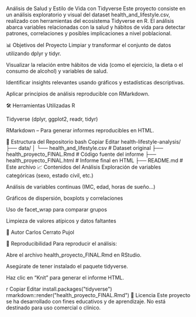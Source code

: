 Análisis de Salud y Estilo de Vida con Tidyverse
Este proyecto consiste en un análisis exploratorio y visual del dataset health_and_lifestyle.csv, realizado con herramientas del ecosistema Tidyverse en R. El análisis abarca variables relacionadas con la salud y hábitos de vida para detectar patrones, correlaciones y posibles implicaciones a nivel poblacional.

📊 Objetivos del Proyecto
Limpiar y transformar el conjunto de datos utilizando dplyr y tidyr.

Visualizar la relación entre hábitos de vida (como el ejercicio, la dieta o el consumo de alcohol) y variables de salud.

Identificar insights relevantes usando gráficos y estadísticas descriptivas.

Aplicar principios de análisis reproducible con RMarkdown.

🛠️ Herramientas Utilizadas
R

Tidyverse (dplyr, ggplot2, readr, tidyr)

RMarkdown – Para generar informes reproducibles en HTML.

📁 Estructura del Repositorio
bash
Copiar
Editar
health-lifestyle-analysis/
├── data/
│   └── health_and_lifestyle.csv   # Dataset original
├── health_proyecto_FINAL.Rmd      # Código fuente del informe
├── health_proyecto_FINAL.html     # Informe final en HTML
├── README.md                      # Este archivo
📈 Contenidos del Análisis
Exploración de variables categóricas (sexo, estado civil, etc.)

Análisis de variables continuas (IMC, edad, horas de sueño…)

Gráficos de dispersión, boxplots y correlaciones

Uso de facet_wrap para comparar grupos

Limpieza de valores atípicos y datos faltantes

👤 Autor
Carlos Cerrato Pujol

🔁 Reproducibilidad
Para reproducir el análisis:

Abre el archivo health_proyecto_FINAL.Rmd en RStudio.

Asegúrate de tener instalado el paquete tidyverse.

Haz clic en “Knit” para generar el informe HTML.

r
Copiar
Editar
install.packages("tidyverse")
rmarkdown::render("health_proyecto_FINAL.Rmd")
📄 Licencia
Este proyecto se ha desarrollado con fines educativos y de aprendizaje. No está destinado para uso comercial o clínico.
